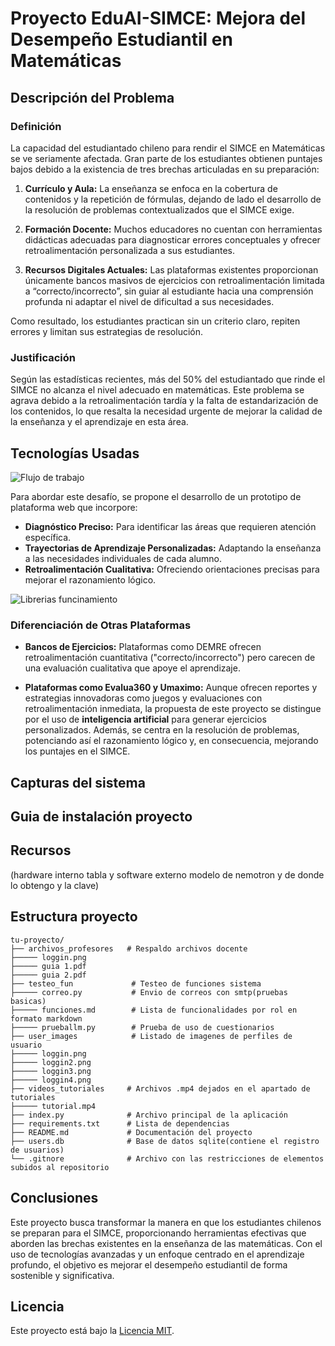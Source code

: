 # Proyecto EduAI-SIMCE: Mejora del Desempeño Estudiantil en Matemáticas

## Descripción del Problema

### Definición

La capacidad del estudiantado chileno para rendir el SIMCE en Matemáticas se ve seriamente afectada. Gran parte de los estudiantes obtienen puntajes bajos debido a la existencia de tres brechas articuladas en su preparación:

1. **Currículo y Aula:** La enseñanza se enfoca en la cobertura de contenidos y la repetición de fórmulas, dejando de lado el desarrollo de la resolución de problemas contextualizados que el SIMCE exige.
   
2. **Formación Docente:** Muchos educadores no cuentan con herramientas didácticas adecuadas para diagnosticar errores conceptuales y ofrecer retroalimentación personalizada a sus estudiantes.
   
3. **Recursos Digitales Actuales:** Las plataformas existentes proporcionan únicamente bancos masivos de ejercicios con retroalimentación limitada a “correcto/incorrecto”, sin guiar al estudiante hacia una comprensión profunda ni adaptar el nivel de dificultad a sus necesidades.

Como resultado, los estudiantes practican sin un criterio claro, repiten errores y limitan sus estrategias de resolución.

### Justificación

Según las estadísticas recientes, más del 50% del estudiantado que rinde el SIMCE no alcanza el nivel adecuado en matemáticas. Este problema se agrava debido a la retroalimentación tardía y la falta de estandarización de los contenidos, lo que resalta la necesidad urgente de mejorar la calidad de la enseñanza y el aprendizaje en esta área.

## Tecnologías Usadas


![Flujo de trabajo](https://imgur.com/PGsLjWW.jpg)


Para abordar este desafío, se propone el desarrollo de un prototipo de plataforma web que incorpore:

- **Diagnóstico Preciso:** Para identificar las áreas que requieren atención específica.
- **Trayectorias de Aprendizaje Personalizadas:** Adaptando la enseñanza a las necesidades individuales de cada alumno.
- **Retroalimentación Cualitativa:** Ofreciendo orientaciones precisas para mejorar el razonamiento lógico.

![Librerias funcinamiento](https://imgur.com/QfgazC3.jpg)

### Diferenciación de Otras Plataformas

- **Bancos de Ejercicios:** Plataformas como DEMRE ofrecen retroalimentación cuantitativa ("correcto/incorrecto") pero carecen de una evaluación cualitativa que apoye el aprendizaje.
  
- **Plataformas como Evalua360 y Umaximo:** Aunque ofrecen reportes y estrategias innovadoras como juegos y evaluaciones con retroalimentación inmediata, la propuesta de este proyecto se distingue por el uso de **inteligencia artificial** para generar ejercicios personalizados. Además, se centra en la resolución de problemas, potenciando así el razonamiento lógico y, en consecuencia, mejorando los puntajes en el SIMCE.

## Capturas del sistema

## Guia de instalación proyecto

## Recursos
(hardware interno tabla y software externo modelo de nemotron y de donde lo obtengo y la clave)

## Estructura proyecto
```
tu-proyecto/
├── archivos_profesores   # Respaldo archivos docente
├───── loggin.png
├───── guia 1.pdf
├───── guia 2.pdf
├── testeo_fun             # Testeo de funciones sistema
├───── correo.py           # Envio de correos con smtp(pruebas basicas)
├───── funciones.md        # Lista de funcionalidades por rol en formato markdown
├───── prueballm.py        # Prueba de uso de cuestionarios
├── user_images            # Listado de imagenes de perfiles de usuario
├───── loggin.png
├───── loggin2.png
├───── loggin3.png
├───── loggin4.png
├── videos_tutoriales     # Archivos .mp4 dejados en el apartado de tutoriales 
├───── tutorial.mp4
├── index.py              # Archivo principal de la aplicación
├── requirements.txt      # Lista de dependencias
├── README.md             # Documentación del proyecto
├── users.db              # Base de datos sqlite(contiene el registro de usuarios)
└── .gitnore              # Archivo con las restricciones de elementos subidos al repositorio
```



## Conclusiones

Este proyecto busca transformar la manera en que los estudiantes chilenos se preparan para el SIMCE, proporcionando herramientas efectivas que aborden las brechas existentes en la enseñanza de las matemáticas. Con el uso de tecnologías avanzadas y un enfoque centrado en el aprendizaje profundo, el objetivo es mejorar el desempeño estudiantil de forma sostenible y significativa.



## Licencia

Este proyecto está bajo la [Licencia MIT](LICENSE).